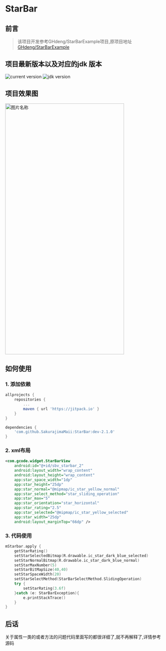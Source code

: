 # StarBar

## 前言

> 该项目开发参考GHdeng/StarBarExample项目,原项目地址[GHdeng/StarBarExample](https://github.com/GHdeng/StarBarExample)

## 项目最新版本以及对应的jdk 版本

![current version](https://jitpack.io/v/SakurajimaMaii/StarBar.svg) 
![jdk version](https://img.shields.io/badge/jdk%20version-11-%23c0392b)

## 项目效果图

<img src="https://github.com/SakurajimaMaii/GStarBar/blob/master/resources/gstarbar.gif" width = "380" height = "800" alt="图片名称" align=center />

## 如何使用

### 1. 添加依赖

```groovy
allprojects {
    repositories {
        ...
        maven { url 'https://jitpack.io' }
    }
}
```

```groovy
dependencies {
    'com.github.SakurajimaMaii:StarBar:dev-2.1.0'
}
```

### 2. xml布局

```xml
<com.gcode.widget.StarBarView
    android:id="@+id/sbv_starbar_2"
    android:layout_width="wrap_content"
    android:layout_height="wrap_content"
    app:star_space_width="1dp"
    app:star_height="25dp"
    app:star_normal="@mipmap/ic_star_yellow_normal"
    app:star_select_method="star_sliding_operation"
    app:star_max="5"
    app:star_orientation="star_horizontal"
    app:star_rating="2.5"
    app:star_selected="@mipmap/ic_star_yellow_selected"
    app:star_width="25dp"
    android:layout_marginTop="66dp" />
```

### 3. 代码使用

```kotlin
mStarbar.apply {
    getStarRating()
    setStarSelectedBitmap(R.drawable.ic_star_dark_blue_selected)
    setStarNormalBitmap(R.drawable.ic_star_dark_blue_normal)
    setStarMaxNumber(5)
    setStarBitMapSize(40,40)
    setStarSpaceWidth(20)
    setStarSelectMethod(StarBarSelectMethod.SlidingOperation)
    try {
        setStarRating(3.6f)
    }catch (e: StarBarException){
        e.printStackTrace()
    }
}
```

## 后话

关于属性一类的或者方法的问题代码里面写的都很详细了,就不再解释了,详情参考源码
